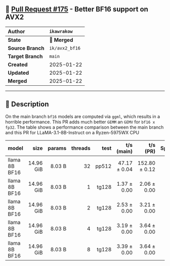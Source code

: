 ## 🔀 [Pull Request #175](https://github.com/ikawrakow/ik_llama.cpp/pull/175) - Better BF16 support on AVX2

| **Author** | `ikawrakow` |
| :--- | :--- |
| **State** | 🔀 **Merged** |
| **Source Branch** | `ik/avx2_bf16` |
| **Target Branch** | `main` |
| **Created** | 2025-01-22 |
| **Updated** | 2025-01-22 |
| **Merged** | 2025-01-22 |

---

## 📄 Description

On the main branch `bf16` models are computed via `ggml`, which results in a horrible performance. This PR adds much better `GEMM` an `GEMV` for `bf16 x fp32`. The table shows a performance comparison between the main branch and this PR for LLaMA-3.1-8B-Instruct on a Ryzen-5975WX CPU

 | model         |       size |     params | threads |      test |   t/s (main)     |  t/s (PR)     |  Speedup |
| ------------- | ---------: | ---------: | ------: | --------: | ---------------: | ------------: | -------: |
| llama 8B BF16 |  14.96 GiB |     8.03 B |      32 |     pp512 |     47.17 ± 0.04 | 152.80 ± 0.12 |  3.239   |   
| llama 8B BF16 |  14.96 GiB |     8.03 B |       1 |     tg128 |      1.37 ± 0.00 |   2.06 ± 0.00 |  1.504   |
| llama 8B BF16 |  14.96 GiB |     8.03 B |       2 |     tg128 |      2.53 ± 0.00 |   3.21 ± 0.00 |  1.269   |
| llama 8B BF16 |  14.96 GiB |     8.03 B |       4 |     tg128 |      3.19 ± 0.00 |   3.64 ± 0.00 |  1.141   |
| llama 8B BF16 |  14.96 GiB |     8.03 B |       8 |     tg128 |      3.39 ± 0.00 |   3.64 ± 0.00 |  1.074   |
